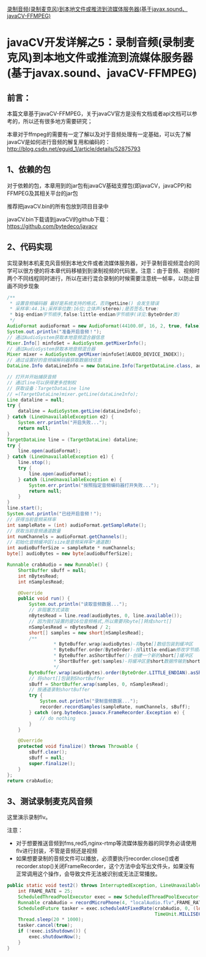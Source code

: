 [录制音频(录制麦克风)到本地文件或推流到流媒体服务器(基于javax.sound、javaCV-FFMPEG)](http://www.yanzuoguang.com/article/718)

# javaCV开发详解之5：录制音频(录制麦克风)到本地文件或推流到流媒体服务器(基于javax.sound、javaCV-FFMPEG)

## 前言：

本篇文章基于javaCV-FFMPEG，关于javaCV官方是没有文档或者api文档可以参考的，所以还有很多地方需要研究；

本章对于ffmpeg的需要有一定了解以及对于音频处理有一定基础，可以先了解javaCV是如何进行音频的解复用和编码的：http://blog.csdn.net/eguid_1/article/details/52875793

## 1、依赖的包

对于依赖的包，本章用到的jar包有javaCV基础支撑包(即javaCV，javaCPP)和FFMPEG及其相关平台的jar包

推荐把javaCV.bin的所有包放到项目目录中

javaCV.bin下载请到javaCV的github下载：https://github.com/bytedeco/javacv

## 2、代码实现

实现录制本机麦克风音频到本地文件或者流媒体服务器，对于录制音视频混合的同学可以很方便的将本章代码移植到到录制视频的代码里。注意：由于音频、视频时两个不同线程同时进行，所以在进行混合录制的时候需要注意统一帧率，以防止音画不同步现象

```java
/**
 * 设置音频编码器 最好是系统支持的格式，否则getLine() 会发生错误
 * 采样率:44.1k;采样率位数:16位;立体声(stereo);是否签名;true:
 * big-endian字节顺序,false:little-endian字节顺序(详见:ByteOrder类) 
 */
AudioFormat audioFormat = new AudioFormat(44100.0F, 16, 2, true, false);
System.out.println("准备开启音频！");
// 通过AudioSystem获取本地音频混合器信息
Mixer.Info[] minfoSet = AudioSystem.getMixerInfo();
// 通过AudioSystem获取本地音频混合器
Mixer mixer = AudioSystem.getMixer(minfoSet[AUDIO_DEVICE_INDEX]);
// 通过设置好的音频编解码器获取数据线信息
DataLine.Info dataLineInfo = new DataLine.Info(TargetDataLine.class, audioFormat);

// 打开并开始捕获音频
// 通过line可以获得更多控制权
// 获取设备：TargetDataLine line
// =(TargetDataLine)mixer.getLine(dataLineInfo);
Line dataline = null;
try {
    dataline = AudioSystem.getLine(dataLineInfo);
} catch (LineUnavailableException e2) {
    System.err.println("开启失败...");
    return null;
}
TargetDataLine line = (TargetDataLine) dataline;
try {
    line.open(audioFormat);
} catch (LineUnavailableException e1) {
    line.stop();
    try {
        line.open(audioFormat);
    } catch (LineUnavailableException e) {
        System.err.println("按照指定音频编码器打开失败...");
        return null;
    }
}
line.start();
System.out.println("已经开启音频！");
// 获得当前音频采样率
int sampleRate = (int) audioFormat.getSampleRate();
// 获取当前音频通道数量
int numChannels = audioFormat.getChannels();
// 初始化音频缓冲区(size是音频采样率*通道数)
int audioBufferSize = sampleRate * numChannels;
byte[] audioBytes = new byte[audioBufferSize];

Runnable crabAudio = new Runnable() {
    ShortBuffer sBuff = null;
    int nBytesRead;
    int nSamplesRead;

    @Override
    public void run() {
        System.out.println("读取音频数据...");
        // 非阻塞方式读取
        nBytesRead = line.read(audioBytes, 0, line.available());
        // 因为我们设置的是16位音频格式,所以需要将byte[]转成short[]
        nSamplesRead = nBytesRead / 2;
        short[] samples = new short[nSamplesRead];
        /**
				 * ByteBuffer.wrap(audioBytes)-将byte[]数组包装到缓冲区
				 * ByteBuffer.order(ByteOrder)-按little-endian修改字节顺序，解码器定义的
				 * ByteBuffer.asShortBuffer()-创建一个新的short[]缓冲区
				 * ShortBuffer.get(samples)-将缓冲区里short数据传输到short[]
				 */
        ByteBuffer.wrap(audioBytes).order(ByteOrder.LITTLE_ENDIAN).asShortBuffer().get(samples);
        // 将short[]包装到ShortBuffer
        sBuff = ShortBuffer.wrap(samples, 0, nSamplesRead);
        // 按通道录制shortBuffer
        try {
            System.out.println("录制音频数据...");
            recorder.recordSamples(sampleRate, numChannels, sBuff);
        } catch (org.bytedeco.javacv.FrameRecorder.Exception e) {
            // do nothing
        }
    }

    @Override
    protected void finalize() throws Throwable {
        sBuff.clear();
        sBuff = null;
        super.finalize();
    }
};
return crabAudio;
```

## 3、测试录制麦克风音频

这里演示录制flv。

注意：

- 对于想要推送音频到fms,red5,nginx-rtmp等流媒体服务器的同学务必请使用flv进行封装，不管是音频还是视频
- 如果想要录制的音频文件可以播放，必须要执行recorder.close()或者recorder.stop()关闭FrameRecorder，这个方法中会写出文件头，如果没有正常调用这个操作，会导致文件无法被识别或无法正常播放。

```java
public static void test2() throws InterruptedException, LineUnavailableException {
    int FRAME_RATE = 25;
    ScheduledThreadPoolExecutor exec = new ScheduledThreadPoolExecutor(1);
    Runnable crabAudio = recordMicroPhone(4, "localAudio.flv",FRAME_RATE);//对应上面的方法体
    ScheduledFuture tasker = exec.scheduleAtFixedRate(crabAudio, 0, (long) 1000 / FRAME_RATE,
                                                      TimeUnit.MILLISECONDS);
    Thread.sleep(20 * 1000);
    tasker.cancel(true);
    if (!exec.isShutdown()) {
        exec.shutdownNow();
    }
}
```
